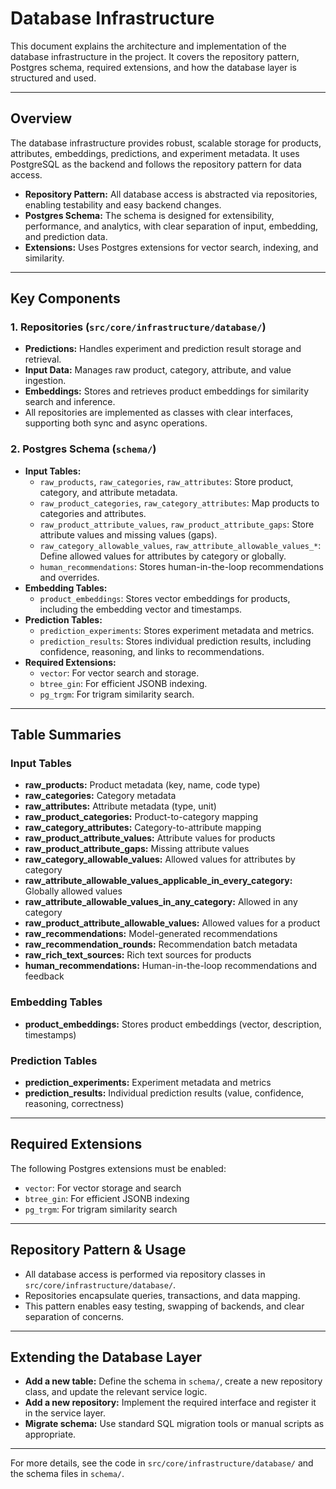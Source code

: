 # Database Infrastructure

This document explains the architecture and implementation of the database infrastructure in the project. It covers the repository pattern, Postgres schema, required extensions, and how the database layer is structured and used.

---

## Overview

The database infrastructure provides robust, scalable storage for products, attributes, embeddings, predictions, and experiment metadata. It uses PostgreSQL as the backend and follows the repository pattern for data access.

- **Repository Pattern:** All database access is abstracted via repositories, enabling testability and easy backend changes.
- **Postgres Schema:** The schema is designed for extensibility, performance, and analytics, with clear separation of input, embedding, and prediction data.
- **Extensions:** Uses Postgres extensions for vector search, indexing, and similarity.

---

## Key Components

### 1. Repositories (`src/core/infrastructure/database/`)
- **Predictions:** Handles experiment and prediction result storage and retrieval.
- **Input Data:** Manages raw product, category, attribute, and value ingestion.
- **Embeddings:** Stores and retrieves product embeddings for similarity search and inference.
- All repositories are implemented as classes with clear interfaces, supporting both sync and async operations.

### 2. Postgres Schema (`schema/`)
- **Input Tables:**
  - `raw_products`, `raw_categories`, `raw_attributes`: Store product, category, and attribute metadata.
  - `raw_product_categories`, `raw_category_attributes`: Map products to categories and attributes.
  - `raw_product_attribute_values`, `raw_product_attribute_gaps`: Store attribute values and missing values (gaps).
  - `raw_category_allowable_values`, `raw_attribute_allowable_values_*`: Define allowed values for attributes by category or globally.
  - `human_recommendations`: Stores human-in-the-loop recommendations and overrides.
- **Embedding Tables:**
  - `product_embeddings`: Stores vector embeddings for products, including the embedding vector and timestamps.
- **Prediction Tables:**
  - `prediction_experiments`: Stores experiment metadata and metrics.
  - `prediction_results`: Stores individual prediction results, including confidence, reasoning, and links to recommendations.
- **Required Extensions:**
  - `vector`: For vector search and storage.
  - `btree_gin`: For efficient JSONB indexing.
  - `pg_trgm`: For trigram similarity search.

---

## Table Summaries

### Input Tables
- **raw_products:** Product metadata (key, name, code type)
- **raw_categories:** Category metadata
- **raw_attributes:** Attribute metadata (type, unit)
- **raw_product_categories:** Product-to-category mapping
- **raw_category_attributes:** Category-to-attribute mapping
- **raw_product_attribute_values:** Attribute values for products
- **raw_product_attribute_gaps:** Missing attribute values
- **raw_category_allowable_values:** Allowed values for attributes by category
- **raw_attribute_allowable_values_applicable_in_every_category:** Globally allowed values
- **raw_attribute_allowable_values_in_any_category:** Allowed in any category
- **raw_product_attribute_allowable_values:** Allowed values for a product
- **raw_recommendations:** Model-generated recommendations
- **raw_recommendation_rounds:** Recommendation batch metadata
- **raw_rich_text_sources:** Rich text sources for products
- **human_recommendations:** Human-in-the-loop recommendations and feedback

### Embedding Tables
- **product_embeddings:** Stores product embeddings (vector, description, timestamps)

### Prediction Tables
- **prediction_experiments:** Experiment metadata and metrics
- **prediction_results:** Individual prediction results (value, confidence, reasoning, correctness)

---

## Required Extensions

The following Postgres extensions must be enabled:
- `vector`: For vector storage and search
- `btree_gin`: For efficient JSONB indexing
- `pg_trgm`: For trigram similarity search

---

## Repository Pattern & Usage

- All database access is performed via repository classes in `src/core/infrastructure/database/`.
- Repositories encapsulate queries, transactions, and data mapping.
- This pattern enables easy testing, swapping of backends, and clear separation of concerns.

---

## Extending the Database Layer

- **Add a new table:** Define the schema in `schema/`, create a new repository class, and update the relevant service logic.
- **Add a new repository:** Implement the required interface and register it in the service layer.
- **Migrate schema:** Use standard SQL migration tools or manual scripts as appropriate.

---

For more details, see the code in `src/core/infrastructure/database/` and the schema files in `schema/`. 